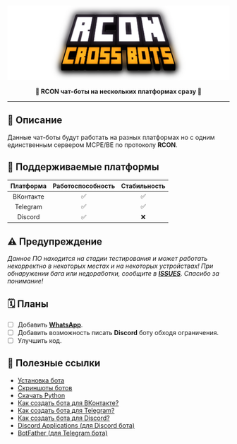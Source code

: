 <div align = "center">
<img src = "dont_touch_me/title.png" alt = "Title">


<b>🤖 RCON чат-боты на нескольких платформах сразу 💬</b>
</div>

___

## 📝 Описание
Данные чат-боты будут работать на разных платформах но с одним единственным сервером MCPE/BE по протоколу **RCON**.

## 🤝 Поддерживаемые платформы
|Платформа|Работоспособность|Стабильность|
|:-:|:-:|:-:|
|ВКонтакте|✅|✅|
|Telegram|✅|✅|
|Discord|✅|❌|

## ⚠️ Предупреждение
*Данное ПО находится на стадии тестирования и может работать некорректно в некоторых местах и на некоторых устройствах! При обнаружении бага или недоработки, сообщите в **[ISSUES](https://github.com/Taskov1ch/rcon-crossbots/issues)**. Спасибо за понимание!*

## 🗓️ Планы
- [ ] Добавить [**WhatsApp**](https://www.whatsapp.com).
- [ ] Добавить возможность писать **Discord** боту обходя ограничения.
- [ ] Улучшить код.

## 🔗 Полезные ссылки
* [Установка бота](dont_touch_me/how_to_install.md)
* [Скриншоты ботов](https://files.fm/Tynaev/u/3j4wtdcpef)
* [Скачать Python](https://python.org/downloads)
* [Как создать бота для ВКонтакте?](https://google.com)
* [Как создать бота для Telegram?](https://google.com)
* [Как создать бота для Discord?](https://google.com)
* [Discord Applications (для Discord бота)](https://discord.com/developers/applications)
* [BotFather (для Telegram бота)](https://t.me/botfather)
